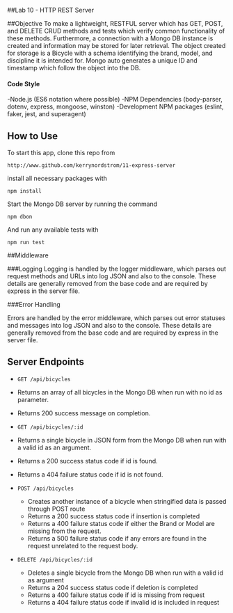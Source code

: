 ##Lab 10 - HTTP REST Server

##Objective
To make a lightweight, RESTFUL server which has GET, POST, and DELETE CRUD methods and tests which verify common functionality of these methods.  Furthermore, a connection with a Mongo DB instance is created and information may be stored for later retrieval.  The object created for storage is a Bicycle with a schema identifying the brand, model, and discipline it is intended for.  Mongo auto generates a unique ID and timestamp which follow the object into the DB.

#### Code Style
-Node.js (ES6 notation where possible)
-NPM Dependencies (body-parser, dotenv, express, mongoose, winston)
-Development NPM packages (eslint, faker, jest, and superagent)

## How to Use

To start this app, clone this repo from 

  `http://www.github.com/kerrynordstrom/11-express-server`

install all necessary packages with 

  `npm install`

Start the Mongo DB server by running the command 

  `npm dbon`

And run any available tests with

  `npm run test`

##Middleware

###Logging 
Logging is handled by the logger middleware, which parses out request methods and URLs into log JSON and also to the console.  These details are generally removed from the base code and are required by express in the server file.

###Error Handling

Errors are handled by the error middleware, which parses out error statuses and messages into log JSON and also to the console.  These details are generally removed from the base code and are required by express in the server file.

## Server Endpoints

* `GET /api/bicycles` 
* Returns an array of all bicycles in the Mongo DB when run with no id as parameter.
* Returns 200 success message on completion.

* `GET /api/bicycles/:id` 
* Returns a single bicycle in JSON form from the Mongo DB when run with a valid id as an argument.
* Returns a 200 success status code if id is found.
* Returns a 404 failure status code if id is not found.
* `POST /api/bicycles`
  * Creates another instance of a bicycle when stringified data is passed through POST route
  * Returns a 200 success status code if insertion is completed
  * Returns a 400 failure status code if either the Brand or Model are missing from the request.
  * Returns a 500 failure status code if any errors are found in the request unrelated to the request body.
* `DELETE /api/bicycles/:id` 
  * Deletes a single bicycle from the Mongo DB when run with a valid id as argument
  * Returns a 204 success status code if deletion is completed
  * Returns a 400 failure status code if id is missing from request
  * Returns a 404 failure status code if invalid id is included in request

